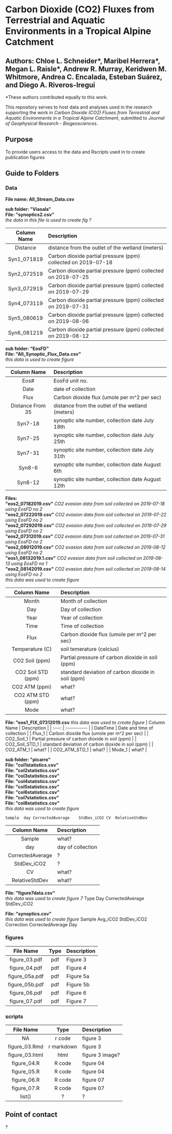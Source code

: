 # Carbon Dioxide (CO2) Fluxes from Terrestrial and Aquatic Environments in a Tropical Alpine Catchment
## Authors: Chloe L. Schneider*, Maribel Herrera*, Megan L. Raisle*, Andrew R. Murray, Keridwen M. Whitmore, Andrea C. Encalada, Esteban Suárez, and Diego A. Riveros-Iregui

*These authors contributed equally to this work. 


This repository serves to host data and analyses used in the research supporting the work in *Carbon Dioxide (CO2) Fluxes from Terrestrial and Aquatic Environments in a Tropical Alpine Catchment*, submitted to *Journal of Geophysical Research - Biogeosciences*.

## Purpose  
  To provide users access to the data and Rscripts used in to create publication figures  
  
  ## Guide to Folders  
  ### Data
**File name: All_Stream_Data.csv**


**sub folder: "Viasala"**  
  **File: "synoptics2.csv"**  
  *the data in this file is used to create fig ?*  
  
  | Column Name | Description |
  | :---: | :---------- |
  | Distance | distance from the outlet of the wetland (meters) |
  | Syn1_071819 | Carbon dioxide partial pressure (ppm)<br>collected on 2019-07-18 |
  | Syn2_072519 | Carbon dioxide partial pressure (ppm) collected on 2019-07-25  |
  | Syn3_072919 | Carbon dioxide partial pressure (ppm) collected on 2019-07-29  |
  | Syn4_073119 | Carbon dioxide partial pressure (ppm) collected on 2019-07-31  |
  | Syn5_080619 | Carbon dioxide partial pressure (ppm) collected on 2019-08-06  |
  | Syn6_081219 | Carbon dioxide partial pressure (ppm) collected on 2019-08-12 |
  
  
**sub folder: "EosFD"**  
  **File: "All_Synoptic_Flux_Data.csv"**  
  *this data is used to create figure*  
  
  | Column Name | Description |
  | :---: | :---------- |
  | Eos# | EosFd unit no. |
  | Date | date of collection |
  | Flux | Carbon dioxide flux (umole per m^2 per sec) |
  | Distance From 35 | distance from the outlet of the wetland (meters) | 
  | Syn7-18 | synoptic site number, collection date July 18th | 
  | Syn7-25 | synoptic site number, collection date July 25th | 
  | Syn7-31 | synoptic site number, collection date July 31th | 
  | Syn8-6 | synoptic site number, collection date August 6th | 
  | Syn8-12 | synoptic site number, collection date August 12th | 

  
  **Files:      
  "eos2_07182019.csv"** *CO2 evasion data from soil collected on 2019-07-18 using EosFD no 2*  
  **"eos2_07222019.csv"** *CO2 evasion data from soil collected on 2019-07-22 using EosFD no 2*  
  **"eos2_07292019.csv"** *CO2 evasion data from soil collected on 2019-07-29 using EosFD no 2*  
  **"eos2_07312019.csv"** *CO2 evasion data from soil collected on 2019-07-31 using EosFD no 2*  
  **"eos2_08012019.csv"** *CO2 evasion data from soil collected on 2019-08-12 using EosFD no 2*  
  **"eos1_08132019.1.csv"** *CO2 evasion data from soil collected on 2019-08-13 using EosFD no 1*  
  **"eos2_08142019.csv"** *CO2 evasion data from soil collected on 2019-08-14 using EosFD no 2*   
  *this data was used to create figure*  
  
  | Column Name | Description |
  | :---: | :---------- |
  | Month | Month of collection |
  | Day | Day of collection |
  | Year | Year of collection |
  | Time | Time of collection |
  | Flux | Carbon dioxide flux (umole per m^2 per sec) |
  | Temperature (C) | soil temerature (celcius) | 
  | CO2 Soil (ppm) | Partial pressure of carbon dioxide in soil (ppm) | 
  | CO2 Soil STD (ppm) | standard deviation of carbon dioxide in soil (ppm) | 
  | CO2 ATM (ppm) | what? | 
  | CO2 ATM STD (ppm) | what? | 
  | Mode | what? | 
	 	 
   
  **File: "eos1_FIX_07312019.csv**
*this data was used to create figure* 
  | Column Name | Description |
  | :---: | :---------- |
  | DateTime | Date and time of collection |
  | Flux_1 | Carbon dioxide flux (umole per m^2 per sec) |
  | CO2_Soil_1 | Partial pressure of carbon dioxide in soil (ppm) | 
  | CO2_Soil_STD_1 | standard deviation of carbon dioxide in soil (ppm) | 
  | CO2_ATM_1 | what? | 
  | CO2_ATM_STD_1 | what? | 
  | Mode_1 | what? | 

**sub folder: "picarro"**  
**File: "col1statistics.csv"**  
**File: "col2statistics.csv"**  
**File: "col3statistics.csv"**  
**File: "col4statistics.csv"**  
**File: "col5statistics.csv"**  
**File: "col6statistics.csv"**  
**File: "col7statistics.csv"**    
**File: "col8statistics.csv"**  
  *this data was used to create figure*
  
  	Sample	day	CorrectedAverage	StdDev_iCO2	CV	RelativeStdDev
 | Column Name | Description |
  | :---: | :---------- |
  | Sample | what? |
  | day | day of collection |
  | CorrectedAverage | ? | 
  | StdDev_iCO2 | ? | 
  | CV | what? | 
  | RelativeStdDev | what? | 

**File: "figure7data.csv"**  
  *this data was used to create figure 7*
	Type	Day	CorrectedAverage	StdDev_iCO2

**File: "synoptics.csv"**  
  *this data was used to create figure*
	Sample	Avg_iCO2	StdDev_iCO2	Correction	CorrectedAverage	Day

  ### figures
  | File Name | Type |Description |
  | :-------: | :--: |:---------- |
  | figure_03.pdf | pdf | Figure 3 |
  | figure_04.pdf | pdf |Figure 4 |
  | figure_05a.pdf | pdf |Figure 5a | 
  | figure_05b.pdf | pdf |Figure 5b | 
  | figure_06.pdf | pdf |Figure 6 | 
  | figure_07.pdf | pdf |Figure 7 | 
  
### scripts
| File Name | Type | Description |
| :-------: | :--: |:---------- |
| NA | r code | figure 3 |
| figure_03.Rmd	| r markdown | figure 3 |
| figure_03.html | html | figure 3 image? |
| figure_04.R |	R code | figure 04 |
| figure_05.R |	R code | figure 04 | 
| figure_06.R |	R code | figure 07 |
| figure_07.R |	R code | figure 07 |
| list() | ? | ? |
  
  ## Point of contact  
  ?

